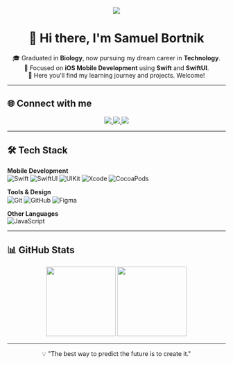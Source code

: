 <!-- Banner ou GIF opcional -->
<p align="center">
  <img src="https://raw.githubusercontent.com/seuusuario/seurepo/main/path/para/gif.gif width="400"/>
</p>

<h1 align="center">👋 Hi there, I'm Samuel Bortnik</h1>

<p align="center">
🎓 Graduated in <b>Biology</b>, now pursuing my dream career in <b>Technology</b>.<br/>
📱 Focused on <b>iOS Mobile Development</b> using <b>Swift</b> and <b>SwiftUI</b>.<br/>
🚀 Here you'll find my learning journey and projects. Welcome!
</p>

---

## 🌐 Connect with me

<p align="center">
  <a href="https://www.linkedin.com/in/samuelbortnik/">
    <img src="https://img.shields.io/badge/LinkedIn-0077B5?style=for-the-badge&logo=linkedin&logoColor=white" />
  </a>
  <a href="https://www.youtube.com/@bortnikdev">
    <img src="https://img.shields.io/badge/YouTube-FF0000?style=for-the-badge&logo=youtube&logoColor=white" />
  </a>
  <a href="#">
    <img src="https://img.shields.io/badge/Discord-%235865F2.svg?style=for-the-badge&logo=discord&logoColor=white" />
  </a>
</p>

---

## 🛠 Tech Stack

**Mobile Development**
<br/>
<img align="center" alt="Swift" src="https://img.shields.io/badge/swift-F05138?style=for-the-badge&logo=swift&logoColor=white" />
<img align="center" alt="SwiftUI" src="https://img.shields.io/badge/SwiftUI-0D96F6?style=for-the-badge&logo=swift&logoColor=white" />
<img align="center" alt="UIKit" src="https://img.shields.io/badge/UIKit-2396F3?style=for-the-badge&logo=apple&logoColor=white" />
<img align="center" alt="Xcode" src="https://img.shields.io/badge/Xcode-147EFB?style=for-the-badge&logo=xcode&logoColor=white" />
<img align="center" alt="CocoaPods" src="https://img.shields.io/badge/CocoaPods-EE3322?style=for-the-badge&logo=cocoapods&logoColor=white" />

**Tools & Design**
<br/>
<img align="center" alt="Git" src="https://img.shields.io/badge/git-%23F05033.svg?style=for-the-badge&logo=git&logoColor=white" />
<img align="center" alt="GitHub" src="https://img.shields.io/badge/github-%23121011.svg?style=for-the-badge&logo=github&logoColor=white" />
<img align="center" alt="Figma" src="https://img.shields.io/badge/figma-%23F24E1E.svg?style=for-the-badge&logo=figma&logoColor=white" />

**Other Languages**
<br/>
<img align="center" alt="JavaScript" src="https://img.shields.io/badge/javascript-%23323330.svg?style=for-the-badge&logo=javascript&logoColor=%23F7DF1E" />

---

## 📊 GitHub Stats

<p align="center">
  <img height="160em" src="https://github-readme-stats.vercel.app/api?username=bortnikdev&show_icons=true&theme=tokyonight" />
  <img height="160em" src="https://github-readme-stats.vercel.app/api/top-langs/?username=bortnikdev&layout=compact&theme=tokyonight" />
</p>

---

<p align="center">
  💡 "The best way to predict the future is to create it."
</p>
